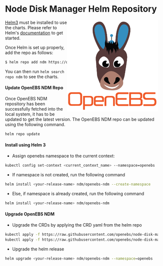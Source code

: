 # Node Disk Manager Helm Repository

<img width="300" align="right" alt="OpenEBS Logo" src="https://raw.githubusercontent.com/cncf/artwork/master/projects/openebs/stacked/color/openebs-stacked-color.png" xmlns="http://www.w3.org/1999/html">

[Helm3](https://helm.sh) must be installed to use the charts.
Please refer to Helm's [documentation](https://helm.sh/docs/) to get started.

Once Helm is set up properly, add the repo as follows:

```bash
$ helm repo add ndm https://openebs.github.io/node-disk-manager
```

You can then run `helm search repo ndm` to see the charts.

#### Update OpenEBS NDM Repo

Once OpenEBS NDM repository has been successfully fetched into the local system, it has to be updated to get the latest version. The OpenEBS NDM repo can be updated using the following command.

```bash
helm repo update
```

#### Install using Helm 3

- Assign openebs namespace to the current context:
```bash
kubectl config set-context <current_context_name> --namespace=openebs
```

- If namespace is not created, run the following command
```bash
helm install <your-release-name> ndm/openebs-ndm --create-namespace
```
- Else, if namespace is already created, run the following command
```bash
helm install <your-release-name> ndm/openebs-ndm
```

#### Upgrade OpenEBS NDM

- Upgrade the CRDs by applying the CRD yaml from the helm repo 
```bash
kubectl apply -f https://raw.githubusercontent.com/openebs/node-disk-manager/master/deploy/helm/charts/crds/blockdevice.yaml
kubectl apply -f https://raw.githubusercontent.com/openebs/node-disk-manager/master/deploy/helm/charts/crds/blockdeviceclaim.yaml
```

- Upgrade the helm release
```bash
helm upgrade <your-release-name> ndm/openebs-ndm --namespace=openebs
```

